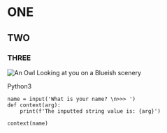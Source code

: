 # ONE
## TWO
### THREE

![An Owl Looking at you on a Blueish scenery](https://cdn.pixabay.com/photo/2022/08/25/20/48/bird-7411277_960_720.jpg)


Python3
```
name = input('What is your name? \n>>> ')
def context(arg):
    print(f'The inputted string value is: {arg}')

context(name)
```
